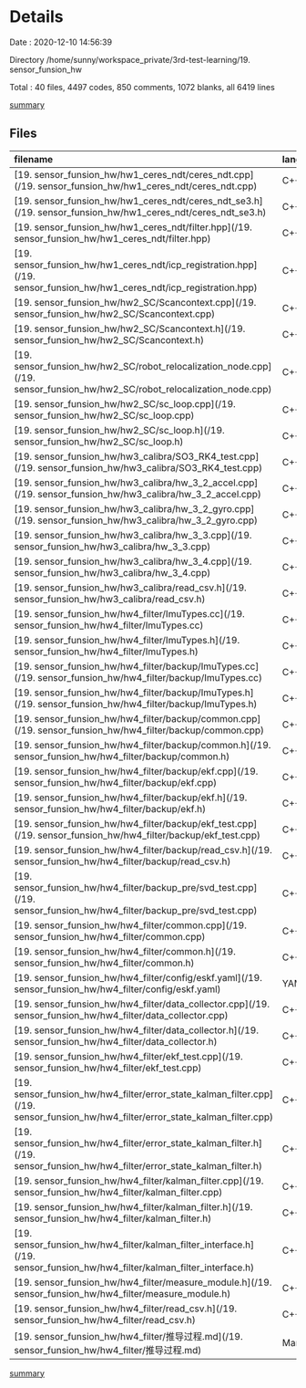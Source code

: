 # Details

Date : 2020-12-10 14:56:39

Directory /home/sunny/workspace_private/3rd-test-learning/19. sensor_funsion_hw

Total : 40 files,  4497 codes, 850 comments, 1072 blanks, all 6419 lines

[summary](results.md)

## Files
| filename | language | code | comment | blank | total |
| :--- | :--- | ---: | ---: | ---: | ---: |
| [19. sensor_funsion_hw/hw1_ceres_ndt/ceres_ndt.cpp](/19. sensor_funsion_hw/hw1_ceres_ndt/ceres_ndt.cpp) | C++ | 43 | 29 | 25 | 97 |
| [19. sensor_funsion_hw/hw1_ceres_ndt/ceres_ndt_se3.h](/19. sensor_funsion_hw/hw1_ceres_ndt/ceres_ndt_se3.h) | C++ | 161 | 19 | 47 | 227 |
| [19. sensor_funsion_hw/hw1_ceres_ndt/filter.hpp](/19. sensor_funsion_hw/hw1_ceres_ndt/filter.hpp) | C++ | 20 | 11 | 5 | 36 |
| [19. sensor_funsion_hw/hw1_ceres_ndt/icp_registration.hpp](/19. sensor_funsion_hw/hw1_ceres_ndt/icp_registration.hpp) | C++ | 154 | 27 | 46 | 227 |
| [19. sensor_funsion_hw/hw2_SC/Scancontext.cpp](/19. sensor_funsion_hw/hw2_SC/Scancontext.cpp) | C++ | 276 | 45 | 97 | 418 |
| [19. sensor_funsion_hw/hw2_SC/Scancontext.h](/19. sensor_funsion_hw/hw2_SC/Scancontext.h) | C++ | 71 | 11 | 30 | 112 |
| [19. sensor_funsion_hw/hw2_SC/robot_relocalization_node.cpp](/19. sensor_funsion_hw/hw2_SC/robot_relocalization_node.cpp) | C++ | 181 | 10 | 43 | 234 |
| [19. sensor_funsion_hw/hw2_SC/sc_loop.cpp](/19. sensor_funsion_hw/hw2_SC/sc_loop.cpp) | C++ | 176 | 45 | 67 | 288 |
| [19. sensor_funsion_hw/hw2_SC/sc_loop.h](/19. sensor_funsion_hw/hw2_SC/sc_loop.h) | C++ | 54 | 7 | 13 | 74 |
| [19. sensor_funsion_hw/hw3_calibra/SO3_RK4_test.cpp](/19. sensor_funsion_hw/hw3_calibra/SO3_RK4_test.cpp) | C++ | 113 | 50 | 22 | 185 |
| [19. sensor_funsion_hw/hw3_calibra/hw_3_2_accel.cpp](/19. sensor_funsion_hw/hw3_calibra/hw_3_2_accel.cpp) | C++ | 110 | 15 | 23 | 148 |
| [19. sensor_funsion_hw/hw3_calibra/hw_3_2_gyro.cpp](/19. sensor_funsion_hw/hw3_calibra/hw_3_2_gyro.cpp) | C++ | 146 | 18 | 29 | 193 |
| [19. sensor_funsion_hw/hw3_calibra/hw_3_3.cpp](/19. sensor_funsion_hw/hw3_calibra/hw_3_3.cpp) | C++ | 426 | 101 | 91 | 618 |
| [19. sensor_funsion_hw/hw3_calibra/hw_3_4.cpp](/19. sensor_funsion_hw/hw3_calibra/hw_3_4.cpp) | C++ | 174 | 13 | 24 | 211 |
| [19. sensor_funsion_hw/hw3_calibra/read_csv.h](/19. sensor_funsion_hw/hw3_calibra/read_csv.h) | C++ | 66 | 29 | 14 | 109 |
| [19. sensor_funsion_hw/hw4_filter/ImuTypes.cc](/19. sensor_funsion_hw/hw4_filter/ImuTypes.cc) | C++ | 125 | 18 | 16 | 159 |
| [19. sensor_funsion_hw/hw4_filter/ImuTypes.h](/19. sensor_funsion_hw/hw4_filter/ImuTypes.h) | C++ | 22 | 1 | 10 | 33 |
| [19. sensor_funsion_hw/hw4_filter/backup/ImuTypes.cc](/19. sensor_funsion_hw/hw4_filter/backup/ImuTypes.cc) | C++ | 419 | 31 | 70 | 520 |
| [19. sensor_funsion_hw/hw4_filter/backup/ImuTypes.h](/19. sensor_funsion_hw/hw4_filter/backup/ImuTypes.h) | C++ | 22 | 1 | 6 | 29 |
| [19. sensor_funsion_hw/hw4_filter/backup/common.cpp](/19. sensor_funsion_hw/hw4_filter/backup/common.cpp) | C++ | 85 | 11 | 12 | 108 |
| [19. sensor_funsion_hw/hw4_filter/backup/common.h](/19. sensor_funsion_hw/hw4_filter/backup/common.h) | C++ | 43 | 8 | 14 | 65 |
| [19. sensor_funsion_hw/hw4_filter/backup/ekf.cpp](/19. sensor_funsion_hw/hw4_filter/backup/ekf.cpp) | C++ | 145 | 8 | 50 | 203 |
| [19. sensor_funsion_hw/hw4_filter/backup/ekf.h](/19. sensor_funsion_hw/hw4_filter/backup/ekf.h) | C++ | 244 | 48 | 58 | 350 |
| [19. sensor_funsion_hw/hw4_filter/backup/ekf_test.cpp](/19. sensor_funsion_hw/hw4_filter/backup/ekf_test.cpp) | C++ | 184 | 18 | 35 | 237 |
| [19. sensor_funsion_hw/hw4_filter/backup/read_csv.h](/19. sensor_funsion_hw/hw4_filter/backup/read_csv.h) | C++ | 66 | 29 | 14 | 109 |
| [19. sensor_funsion_hw/hw4_filter/backup_pre/svd_test.cpp](/19. sensor_funsion_hw/hw4_filter/backup_pre/svd_test.cpp) | C++ | 7 | 8 | 2 | 17 |
| [19. sensor_funsion_hw/hw4_filter/common.cpp](/19. sensor_funsion_hw/hw4_filter/common.cpp) | C++ | 68 | 11 | 9 | 88 |
| [19. sensor_funsion_hw/hw4_filter/common.h](/19. sensor_funsion_hw/hw4_filter/common.h) | C++ | 41 | 8 | 13 | 62 |
| [19. sensor_funsion_hw/hw4_filter/config/eskf.yaml](/19. sensor_funsion_hw/hw4_filter/config/eskf.yaml) | YAML | 10 | 0 | 2 | 12 |
| [19. sensor_funsion_hw/hw4_filter/data_collector.cpp](/19. sensor_funsion_hw/hw4_filter/data_collector.cpp) | C++ | 1 | 7 | 2 | 10 |
| [19. sensor_funsion_hw/hw4_filter/data_collector.h](/19. sensor_funsion_hw/hw4_filter/data_collector.h) | C++ | 106 | 11 | 15 | 132 |
| [19. sensor_funsion_hw/hw4_filter/ekf_test.cpp](/19. sensor_funsion_hw/hw4_filter/ekf_test.cpp) | C++ | 211 | 33 | 43 | 287 |
| [19. sensor_funsion_hw/hw4_filter/error_state_kalman_filter.cpp](/19. sensor_funsion_hw/hw4_filter/error_state_kalman_filter.cpp) | C++ | 93 | 29 | 26 | 148 |
| [19. sensor_funsion_hw/hw4_filter/error_state_kalman_filter.h](/19. sensor_funsion_hw/hw4_filter/error_state_kalman_filter.h) | C++ | 34 | 12 | 10 | 56 |
| [19. sensor_funsion_hw/hw4_filter/kalman_filter.cpp](/19. sensor_funsion_hw/hw4_filter/kalman_filter.cpp) | C++ | 141 | 71 | 40 | 252 |
| [19. sensor_funsion_hw/hw4_filter/kalman_filter.h](/19. sensor_funsion_hw/hw4_filter/kalman_filter.h) | C++ | 43 | 11 | 14 | 68 |
| [19. sensor_funsion_hw/hw4_filter/kalman_filter_interface.h](/19. sensor_funsion_hw/hw4_filter/kalman_filter_interface.h) | C++ | 24 | 10 | 4 | 38 |
| [19. sensor_funsion_hw/hw4_filter/measure_module.h](/19. sensor_funsion_hw/hw4_filter/measure_module.h) | C++ | 92 | 7 | 11 | 110 |
| [19. sensor_funsion_hw/hw4_filter/read_csv.h](/19. sensor_funsion_hw/hw4_filter/read_csv.h) | C++ | 77 | 29 | 13 | 119 |
| [19. sensor_funsion_hw/hw4_filter/推导过程.md](/19. sensor_funsion_hw/hw4_filter/推导过程.md) | Markdown | 23 | 0 | 7 | 30 |

[summary](results.md)